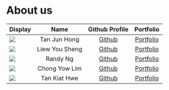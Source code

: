 # About us


Display | Name | Github Profile | Portfolio 
--------|:----:|:--------------:|:---------:
![](https://via.placeholder.com/100.png?text=Photo) | Tan Jun Hong | [Github](https://github.com/TanJunHong) | [Portfolio](docs/team/tanjunhong.md)
![](https://via.placeholder.com/100.png?text=Photo) | Liew You Sheng | [Github](https://github.com/GoldenCorgi) | [Portfolio](docs/team/johndoe.md)
![](https://via.placeholder.com/100.png?text=Photo) | Randy Ng | [Github](https://github.com/randynyl/) | [Portfolio](docs/team/johndoe.md)
![](https://via.placeholder.com/100.png?text=Photo) | Chong Yow Lim | [Github](https://github.com/ychong032) | [Portfolio](docs/team/johndoe.md)
![](https://via.placeholder.com/100.png?text=Photo) | Tan Kiat Hwe | [Github](https://github.com/) | [Portfolio](docs/team/johndoe.md)
